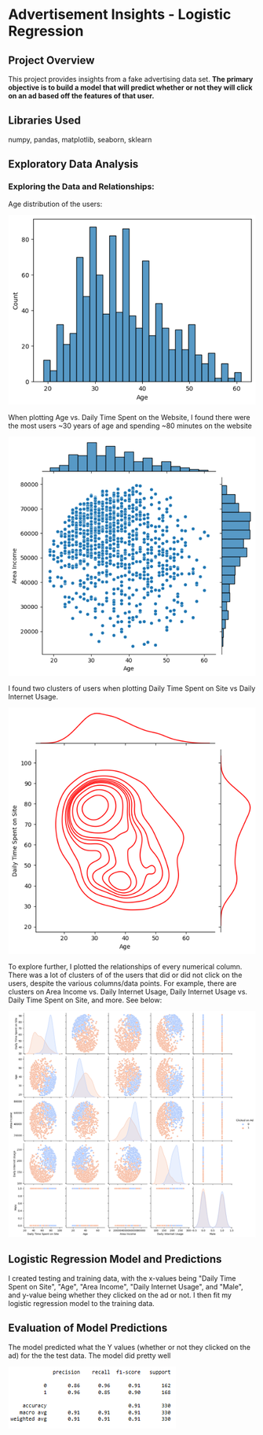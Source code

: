 # Advertisement Insights - Logistic Regression

## Project Overview
This project provides insights from a fake advertising data set. **The primary objective is to build a model that will predict whether or not they will click on an ad based off the features of that user.** 

## Libraries Used
numpy, pandas, matplotlib, seaborn, sklearn

## Exploratory Data Analysis
### Exploring the Data and Relationships:
Age distribution of the users:

![](images/LogR_eda1.png)

When plotting Age vs. Daily Time Spent on the Website, I found there were the most users ~30 years of age and spending ~80 minutes on the website

![](images/LogR_eda2.png)

I found two clusters of users when plotting Daily Time Spent on Site vs Daily Internet Usage.

![](images/LogR_eda3.png)

To explore further, I plotted the relationships of every numerical column. There was a lot of clusters of of the users that did or did not click on the users, despite the various columns/data points. For example, there are clusters on Area Income vs. Daily Internet Usage, Daily Internet Usage vs. Daily Time Spent on Site, and more. See below:

![](images/LogR_eda5.png)


## Logistic Regression Model and Predictions
I created testing and training data, with the x-values being "Daily Time Spent on Site", "Age", "Area Income", "Daily Internet Usage", and "Male", and y-value being whether they clicked on the ad or not. I then fit my logistic regression model to the training data.


## Evaluation of Model Predictions

The model predicted what the Y values (whether or not they clicked on the ad) for the the test data. The model did pretty well

![](images/LogR_evl.png)
